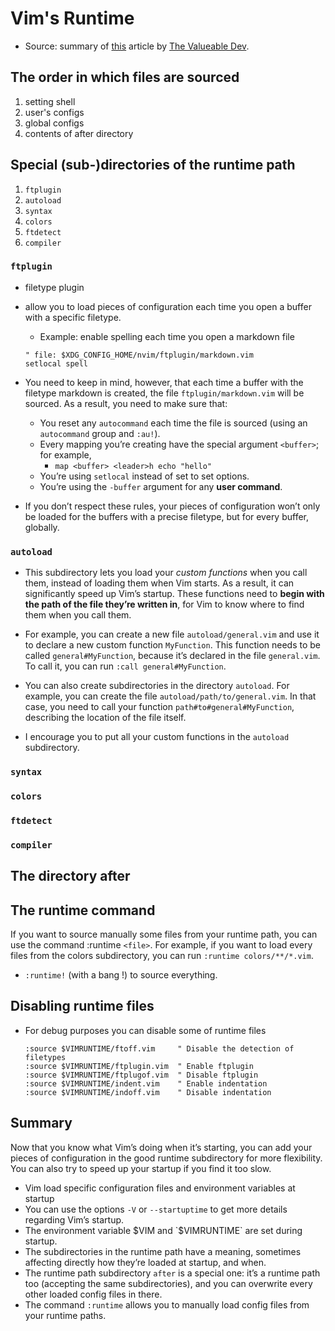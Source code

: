 # Vim's Runtime

- Source: summary of [this](https://thevaluable.dev/vim-runtime-guide-example/)
  article by [The Valueable Dev](https://thevaluable.dev/).


<!-- ----------------------------------------------- -->
## The order in which files are sourced

1. setting shell
1. user's configs
1. global configs
1. contents of after directory


<!-- ----------------------------------------------- -->
## Special (sub-)directories of the runtime path

1. `ftplugin`
1. `autoload`
1. `syntax`
1. `colors`
1. `ftdetect`
1. `compiler`


### `ftplugin`

- filetype plugin
- allow you to load pieces of configuration each time you open a buffer with a
  specific filetype.

  - Example: enable spelling each time you open a markdown file

  ```
  " file: $XDG_CONFIG_HOME/nvim/ftplugin/markdown.vim
  setlocal spell
  ```

- You need to keep in mind, however, that each time a buffer with the filetype
  markdown is created, the file `ftplugin/markdown.vim` will be sourced. As a
  result, you need to make sure that:

  - You reset any `autocommand` each time the file is sourced (using an
  `autocommand` group and `:au!`).
  - Every mapping you’re creating have the special argument `<buffer>`; for
  example,
    - `map <buffer> <leader>h echo "hello"`
  - You’re using `setlocal` instead of set to set options.
  - You’re using the `-buffer` argument for any __user command__.

- If you don’t respect these rules, your pieces of configuration won’t only be
  loaded for the buffers with a precise filetype, but for every buffer,
  globally.


### `autoload`

- This subdirectory lets you load your _custom functions_ when you call them,
  instead of loading them when Vim starts. As a result, it can significantly
  speed up Vim’s startup. These functions need to __begin with the path of the
  file they’re written in__, for Vim to know where to find them when you call
  them.

- For example, you can create a new file `autoload/general.vim` and use it to
  declare a new custom function `MyFunction`. This function needs to be called
  `general#MyFunction`, because it’s declared in the file `general.vim`. To call
  it, you can run `:call general#MyFunction`.

- You can also create subdirectories in the directory `autoload`. For example,
  you can create the file `autoload/path/to/general.vim`. In that case, you need
  to call your function `path#to#general#MyFunction`, describing the location of
  the file itself.

- I encourage you to put all your custom functions in the `autoload`
  subdirectory.


### `syntax`

### `colors`

### `ftdetect`

### `compiler`


<!-- ----------------------------------------------- -->
## The directory after



<!-- ----------------------------------------------- -->
## The runtime command

If you want to source manually some files from your runtime path, you can use
the command :runtime `<file>`. For example, if you want to load every files from
the colors subdirectory, you can run `:runtime colors/**/*.vim`.

- `:runtime!` (with a bang !) to source everything.


<!-- ----------------------------------------------- -->
## Disabling runtime files

- For debug purposes you can disable some of runtime files

  ```vim
  :source $VIMRUNTIME/ftoff.vim     " Disable the detection of filetypes
  :source $VIMRUNTIME/ftplugin.vim  " Enable ftplugin
  :source $VIMRUNTIME/ftplugof.vim  " Disable ftplugin
  :source $VIMRUNTIME/indent.vim    " Enable indentation
  :source $VIMRUNTIME/indoff.vim    " Disable indentation
  ```

<!-- ----------------------------------------------- -->
## Summary

Now that you know what Vim’s doing when it’s starting, you can add your pieces
of configuration in the good runtime subdirectory for more flexibility. You can
also try to speed up your startup if you find it too slow.


- Vim load specific configuration files and environment variables at startup
- You can use the options `-V` or `--startuptime` to get more details regarding
  Vim’s startup.
- The environment variable $VIM and `$VIMRUNTIME` are set during startup.
- The subdirectories in the runtime path have a meaning, sometimes affecting
  directly how they’re loaded at startup, and when.
- The runtime path subdirectory `after` is a special one: it’s a runtime path
  too (accepting the same subdirectories), and you can overwrite every other
  loaded config files in there.
- The command `:runtime` allows you to manually load config files from your
  runtime paths.
